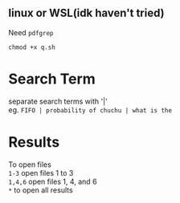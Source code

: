 ## linux or WSL(idk haven't tried)

Need `pdfgrep`

`chmod +x q.sh`

# Search Term
separate search terms with '|' <br/>
eg. `FIFO | probability of chuchu | what is the`

# Results
To open files<br/>
`1-3` open files 1 to 3 <br/>
`1,4,6` open files 1, 4, and 6 <br />
`*` to open all results
